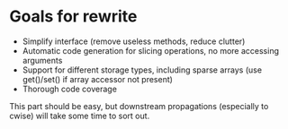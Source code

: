 Goals for rewrite
=================

+ Simplify interface (remove useless methods, reduce clutter)
+ Automatic code generation for slicing operations, no more accessing arguments
+ Support for different storage types, including sparse arrays (use get()/set() if array accessor not present)
+ Thorough code coverage

This part should be easy, but downstream propagations (especially to cwise) will take some time to sort out.

